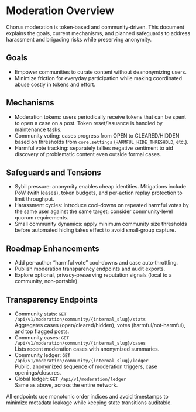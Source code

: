 # Moderation Overview

Chorus moderation is token‑based and community‑driven. This document explains
the goals, current mechanisms, and planned safeguards to address harassment and
brigading risks while preserving anonymity.

## Goals

- Empower communities to curate content without deanonymizing users.
- Minimize friction for everyday participation while making coordinated abuse
  costly in tokens and effort.

## Mechanisms

- Moderation tokens: users periodically receive tokens that can be spent to
  open a case on a post. Token reset/issuance is handled by maintenance tasks.
- Community voting: cases progress from OPEN to CLEARED/HIDDEN based on
  thresholds from `core.settings` (`HARMFUL_HIDE_THRESHOLD`, etc.).
- Harmful vote tracking: separately tallies negative sentiment to aid discovery
  of problematic content even outside formal cases.

## Safeguards and Tensions

- Sybil pressure: anonymity enables cheap identities. Mitigations include PoW
  (with leases), token budgets, and per‑action replay protection to limit
  throughput.
- Harassment cycles: introduce cool‑downs on repeated harmful votes by the same
  user against the same target; consider community‑level quorum requirements.
- Small community dynamics: apply minimum community size thresholds before
  automated hiding takes effect to avoid small‑group capture.

## Roadmap Enhancements

- Add per‑author “harmful vote” cool‑downs and case auto‑throttling.
- Publish moderation transparency endpoints and audit exports.
- Explore optional, privacy‑preserving reputation signals (local to a
  community, non‑portable).

## Transparency Endpoints

- Community stats: `GET /api/v1/moderation/community/{internal_slug}/stats`  
  Aggregates cases (open/cleared/hidden), votes (harmful/not‑harmful), and top flagged posts.
- Community cases: `GET /api/v1/moderation/community/{internal_slug}/cases`  
  Lists recent moderation cases with anonymized summaries.
- Community ledger: `GET /api/v1/moderation/community/{internal_slug}/ledger`  
  Public, anonymized sequence of moderation triggers, case openings/closures.
- Global ledger: `GET /api/v1/moderation/ledger`  
  Same as above, across the entire network.

All endpoints use monotonic order indices and avoid timestamps to minimize metadata leakage while keeping state transitions auditable.
